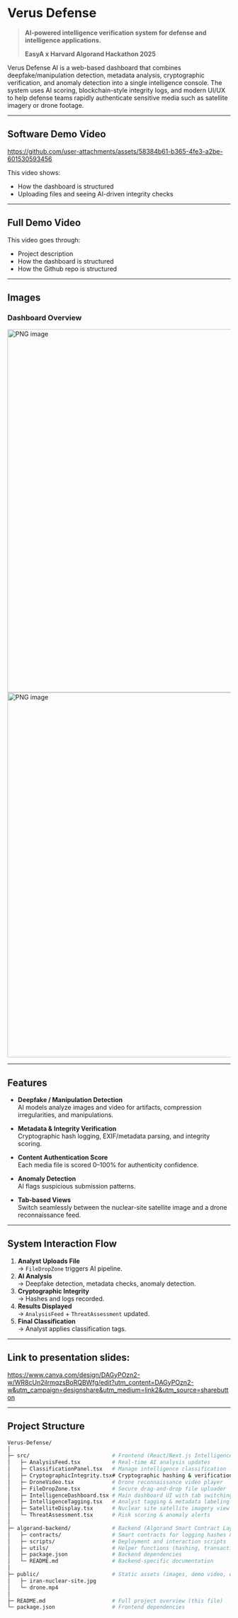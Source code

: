 # Verus Defense 

> **AI-powered intelligence verification system for defense and intelligence applications.**
> 
> **EasyA x Harvard Algorand Hackathon 2025**

Verus Defense AI is a web-based dashboard that combines deepfake/manipulation detection, metadata analysis, cryptographic verification, and anomaly detection into a single intelligence console. The system uses AI scoring, blockchain-style integrity logs, and modern UI/UX to help defense teams rapidly authenticate sensitive media such as satellite imagery or drone footage.

--- 

## Software Demo Video

https://github.com/user-attachments/assets/58384b61-b365-4fe3-a2be-601530593456

This video shows:
- How the dashboard is structured
- Uploading files and seeing AI-driven integrity checks
  
---

## Full Demo Video 

This video goes through:
- Project description
- How the dashboard is structured
- How the Github repo is structured
  
---

## Images

### Dashboard Overview
<img width="1511" height="820" alt="PNG image" src="https://github.com/user-attachments/assets/bd1be602-9743-49ac-ba58-3c1a0699fee7" />
<img width="1498" height="824" alt="PNG image" src="https://github.com/user-attachments/assets/92479782-c0bc-4093-99c7-5823f371c76b" />

---

## Features

- **Deepfake / Manipulation Detection**  
  AI models analyze images and video for artifacts, compression irregularities, and manipulations.

- **Metadata & Integrity Verification**  
  Cryptographic hash logging, EXIF/metadata parsing, and integrity scoring.

- **Content Authentication Score**  
  Each media file is scored 0–100% for authenticity confidence.

- **Anomaly Detection**  
  AI flags suspicious submission patterns.

- **Tab-based Views**  
  Switch seamlessly between the nuclear-site satellite image and a drone reconnaissance feed.

---

## System Interaction Flow

1. **Analyst Uploads File**  
   → `FileDropZone` triggers AI pipeline.  
2. **AI Analysis**  
   → Deepfake detection, metadata checks, anomaly detection.  
3. **Cryptographic Integrity**  
   → Hashes and logs recorded.  
4. **Results Displayed**  
   → `AnalysisFeed` + `ThreatAssessment` updated.   
5. **Final Classification**  
   → Analyst applies classification tags.

---

## Link to presentation slides: 

https://www.canva.com/design/DAGyPOzn2-w/WR8cUn2ilrmqzsBoRQBWfg/edit?utm_content=DAGyPOzn2-w&utm_campaign=designshare&utm_medium=link2&utm_source=sharebutton 

---

## Project Structure

```bash
Verus-Defense/
│
├─ src/                          # Frontend (React/Next.js Intelligence Dashboard)
│   ├─ AnalysisFeed.tsx          # Real-time AI analysis updates
│   ├─ ClassificationPanel.tsx   # Manage intelligence classification levels
│   ├─ CryptographicIntegrity.tsx# Cryptographic hashing & verification display
│   ├─ DroneVideo.tsx            # Drone reconnaissance video player
│   ├─ FileDropZone.tsx          # Secure drag-and-drop file uploader
│   ├─ IntelligenceDashboard.tsx # Main dashboard UI with tab switching
│   ├─ IntelligenceTagging.tsx   # Analyst tagging & metadata labeling
│   ├─ SatelliteDisplay.tsx      # Nuclear site satellite imagery view
│   └─ ThreatAssessment.tsx      # Risk scoring & anomaly alerts
│
├─ algorand-backend/             # Backend (Algorand Smart Contract Layer)
│   ├─ contracts/                # Smart contracts for logging hashes & scores
│   ├─ scripts/                  # Deployment and interaction scripts
│   ├─ utils/                    # Helper functions (hashing, transactions)
│   ├─ package.json              # Backend dependencies
│   └─ README.md                 # Backend-specific documentation
│
├─ public/                       # Static assets (images, demo video, etc.)
│   ├─ iran-nuclear-site.jpg
│   └─ drone.mp4
│
├─ README.md                     # Full project overview (this file)
└─ package.json                  # Frontend dependencies
